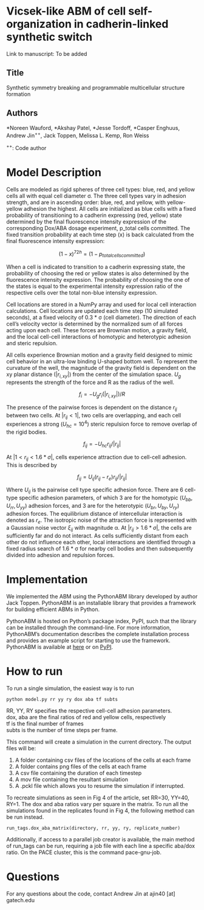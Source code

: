# Vicsek-like ABM of cell self-organization in cadherin-linked synthetic switch

Link to manuscript: To be added

## Title
Synthetic symmetry breaking and programmable multicellular structure formation
## Authors
*Noreen Wauford, *Akshay Patel, *Jesse Tordoff, *Casper Enghuus, Andrew Jin<sup>++</sup>, Jack Toppen, Melissa L. Kemp, Ron Weiss

<sup>++</sup>: Code author

# Model Description
Cells are modeled as rigid spheres of three cell types: blue, red, and yellow cells all with equal cell diameter σ. The three cell types vary in adhesion strength, and are in ascending order: blue, red, and yellow, with yellow-yellow adhesion the highest. All cells are initialized as blue cells with a fixed probability of transitioning to a cadherin expressing (red, yellow) state determined by the final fluorescence intensity expression of the corresponding Dox/ABA dosage experiment, p_total cells committed. The fixed transition probability at each time step (x) is back calculated from the final fluorescence intensity expression:

$$(1-x)^{72h}=(1-p_{total cells committed})$$

When a cell is indicated to transition to a cadherin expressing state, the probability of choosing the red or yellow states is also determined by the fluorescence intensity expression. The probability of choosing the one of the states is equal to the experimental intensity expression ratio of the respective cells over the total non-blue intensity expression. 

Cell locations are stored in a NumPy array and used for local cell interaction calculations. Cell locations are updated each time step (10 simulated seconds), at a fixed velocity of 0.3 * σ (cell diameter). The direction of each cell’s velocity vector is determined by the normalized sum of all forces acting upon each cell. These forces are Brownian motion, a gravity field, and the local cell-cell interactions of homotypic and heterotypic adhesion and steric repulsion. 

All cells experience Brownian motion and a gravity field designed to mimic cell behavior in an ultra-low binding U-shaped bottom well. To represent the curvature of the well, the magnitude of the gravity field is dependent on the xy planar distance $(|r_{i,xy}|)$ from the center of the simulation space. $U_g$ represents the strength of the force and R as the radius of the well.

$$f_i=-U_g r_i  (|r_{i,xy}|)/R$$

The presence of the pairwise forces is dependent on the distance $r_{ij}$ between two cells. At $|r_{ij}<1|$, two cells are overlapping, and each cell experiences a strong $(U_{hc}=10^4)$ steric repulsion force to remove overlap of the rigid bodies.

$$f_{ij}=-U_{hc}  r_{ij}/|r_{ij}|$$ 

At $|1< r_{ij}<1.6*σ|$, cells experience attraction due to cell-cell adhesion. This is described by

$$f_{ij}=U_{ij} (r_{ij}-r_e )  r_{ij}/|r_{ij}|$$

Where $U_{ij}$ is the pairwise cell type specific adhesion force. There are 6 cell-type specific adhesion parameters, of which 3 are for the homotypic $(U_{bb},U_{rr},U_{yy})$ adhesion forces, and 3 are for the heterotypic $(U_{br},U_{by},U_{ry})$ adhesion forces. The equilibrium distance of intercellular interaction is denoted as $r_e$. The isotropic noise of the attraction force is represented with a Gaussian noise vector $ξ_{ij}$ with magnitude α. At  $|r_{ij}>1.6*σ|$, the cells are sufficiently far and do not interact. As cells sufficiently distant from each other do not influence each other, local interactions are identified through a fixed radius search of 1.6 * σ for nearby cell bodies and then subsequently divided into adhesion and repulsion forces. 

# Implementation
We implemented the ABM using the PythonABM library developed by author Jack Toppen. PythonABM is an installable library that provides a framework for building efficient ABMs in Python. 

PythonABM is hosted on Python’s package index, PyPI, such that the library can be installed through the command-line. For more information, PythonABM’s documentation describes the complete installation process and provides an example script for starting to use the framework. PythonABM is available at [here](https://github.com/kemplab/pythonabm)  or on [PyPI](https://pypi.org/project/pythonabm/). 

# How to run
To run a single simulation, the easiest way is to run 
```
python model.py rr yy ry dox aba tf subts
```
RR, YY, RY specifies the respective cell-cell adhesion parameters. <br>
dox, aba are the final ratios of red and yellow cells, respectively <br>
tf is the final number of frames <br>
subts is the number of time steps per frame. <br>

This command will create a simulation in the current directory. The output files will be:
1. A folder containing csv files of the locations of the cells at each frame
2. A folder contains png files of the cells at each frame
3. A csv file containing the duration of each timestep
4. A mov file containing the resultant simulation
5. A .pckl file which allows you to resume the simulation if interrupted.

To recreate simulations as seen in Fig 4 of the article, set RR=30, YY=40, RY=1. The dox and aba ratios vary per square in the matrix. To run all the simulations found in the replicates found in Fig 4, the following method can be run instead.
```
run_tags.dox_aba_matrix(directory, rr, yy, ry, replicate_number)
```
Additionally, if access to a parallel job creator is available, the main method of run_tags can be run, requiring a job file with each line a specific aba/dox ratio. On the PACE cluster, this is the command pace-gnu-job.

# Questions 
For any questions about the code, contact Andrew Jin at ajin40 [at] gatech.edu